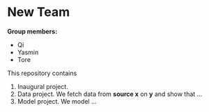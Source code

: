 # New Team

**Group members:**
- Qi
- Yasmin
- Tore 


This repository contains  
1. Inaugural project. 
2. Data project. We fetch data from **source x** on **y** and show that ...
3. Model project. We model ...
